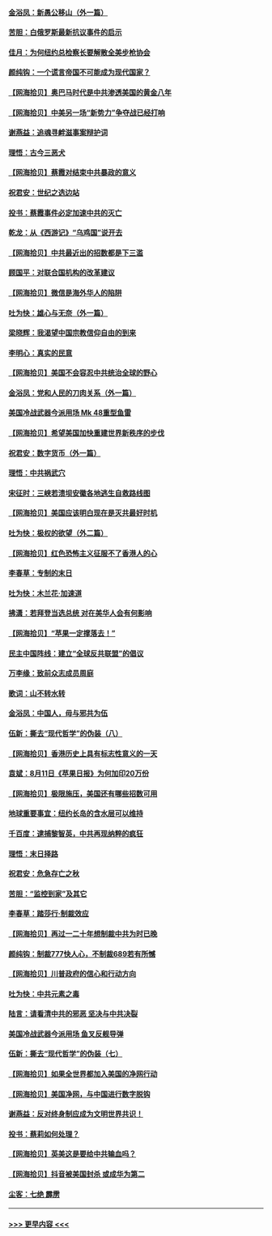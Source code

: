 #### [金浴凤：新愚公移山（外一篇）](../pages/nsc993/n12350253.md?t=08230502) 
#### [苦胆：白俄罗斯最新抗议事件的启示](../pages/nsc993/n12349989.md?t=08230502) 
#### [佳月：为何纽约总检察长要解散全美步枪协会](../pages/nsc993/n12349939.md?t=08230502) 
#### [颜纯钩：一个谎言帝国不可能成为现代国家？](../pages/nsc993/n12349898.md?t=08230502) 
#### [【网海拾贝】奥巴马时代是中共渗透美国的黄金八年](../pages/nsc993/n12349284.md?t=08230502) 
#### [【网海拾贝】中美另一场“新势力”争夺战已经打响](../pages/nsc993/n12346998.md?t=08230502) 
#### [谢燕益：追魂寻衅滋事案辩护词](../pages/nsc993/n12346892.md?t=08230502) 
#### [理悟：古今三恶犬](../pages/nsc993/n12345190.md?t=08230502) 
#### [【网海拾贝】蔡霞对结束中共暴政的意义](../pages/nsc993/n12344263.md?t=08230502) 
#### [祝君安：世纪之选边站](../pages/nsc993/n12342382.md?t=08230502) 
#### [投书：蔡霞事件必定加速中共的灭亡](../pages/nsc993/n12341881.md?t=08230502) 
#### [乾龙：从《西游记》“乌鸡国”说开去](../pages/nsc993/n12341690.md?t=08230502) 
#### [【网海拾贝】中共最近出的招数都是下三滥](../pages/nsc993/n12341593.md?t=08230502) 
#### [顾国平：对联合国机构的改革建议](../pages/nsc993/n12339928.md?t=08230502) 
#### [【网海拾贝】微信是海外华人的陷阱](../pages/nsc993/n12338868.md?t=08230502) 
#### [吐为快：雄心与无奈（外一篇）](../pages/nsc993/n12338132.md?t=08230502) 
#### [梁晓辉：我渴望中国宗教信仰自由的到来](../pages/nsc993/n12336657.md?t=08230502) 
#### [李明心：真实的民意](../pages/nsc993/n12336089.md?t=08230502) 
#### [【网海拾贝】美国不会容忍中共统治全球的野心](../pages/nsc993/n12336063.md?t=08230502) 
#### [金浴凤：党和人民的刀肉关系（外一篇）](../pages/nsc993/n12335834.md?t=08230502) 
#### [美国冷战武器今派用场 Mk 48重型鱼雷](../pages/nsc993/n12335354.md?t=08230502) 
#### [【网海拾贝】希望美国加快重建世界新秩序的步伐](../pages/nsc993/n12334224.md?t=08230502) 
#### [祝君安：数字货币（外一篇）](../pages/nsc993/n12334186.md?t=08230502) 
#### [理悟：中共祸武穴](../pages/nsc993/n12333962.md?t=08230502) 
#### [宋征时：三峡若溃坝安徽各地逃生自救路线图](../pages/nsc993/n12332450.md?t=08230502) 
#### [【网海拾贝】美国应该明白现在是灭共最好时机](../pages/nsc993/n12332313.md?t=08230502) 
#### [吐为快：极权的欲望（外二篇）](../pages/nsc993/n12332089.md?t=08230502) 
#### [【网海拾贝】红色恐怖主义征服不了香港人的心](../pages/nsc993/n12329296.md?t=08230502) 
#### [李春草：专制的末日](../pages/nsc993/n12329079.md?t=08230502) 
#### [吐为快：木兰花‧加速道](../pages/nsc993/n12327366.md?t=08230502) 
#### [拂潇：若拜登当选总统 对在美华人会有何影响](../pages/nsc993/n12295996.md?t=08230502) 
#### [【网海拾贝】“苹果一定撑落去！”](../pages/nsc993/n12326784.md?t=08230502) 
#### [民主中国阵线：建立“全球反共联盟”的倡议](../pages/nsc993/n12324177.md?t=08230502) 
#### [万李缘：致前众志成员周庭](../pages/nsc993/n12324635.md?t=08230502) 
#### [歌词：山不转水转](../pages/nsc993/n12324599.md?t=08230502) 
#### [金浴凤：中国人，毋与邪共为伍](../pages/nsc993/n12324257.md?t=08230502) 
#### [伍新：撕去“现代哲学”的伪装（八）](../pages/nsc993/n12324188.md?t=08230502) 
#### [【网海拾贝】香港历史上具有标志性意义的一天](../pages/nsc993/n12324021.md?t=08230502) 
#### [袁斌：8月11日《苹果日报》为何加印20万份](../pages/nsc993/n12323955.md?t=08230502) 
#### [【网海拾贝】极限施压，美国还有哪些招数可用](../pages/nsc993/n12322512.md?t=08230502) 
#### [地球重要事宜：纽约长岛的含水层可以维持](../pages/nsc993/n12321844.md?t=08230502) 
#### [千百度：逮捕黎智英，中共再现纳粹的疯狂](../pages/nsc993/n12321777.md?t=08230502) 
#### [理悟：末日择路](../pages/nsc993/n12320812.md?t=08230502) 
#### [祝君安：危急存亡之秋](../pages/nsc993/n12320795.md?t=08230502) 
#### [苦胆：“监控到家”及其它](../pages/nsc993/n12320751.md?t=08230502) 
#### [李春草：踏莎行·制裁效应](../pages/nsc993/n12318290.md?t=08230502) 
#### [【网海拾贝】再过一二十年想制裁中共为时已晚](../pages/nsc993/n12318195.md?t=08230502) 
#### [颜纯钩：制裁777快人心，不制裁689若有所憾](../pages/nsc993/n12316912.md?t=08230502) 
#### [【网海拾贝】川普政府的信心和行动方向](../pages/nsc993/n12316673.md?t=08230502) 
#### [吐为快：中共元素之毒](../pages/nsc993/n12316547.md?t=08230502) 
#### [陆言：请看清中共的邪恶 坚决与中共决裂](../pages/nsc993/n12315784.md?t=08230502) 
#### [美国冷战武器今派用场 鱼叉反舰导弹](../pages/nsc993/n12316258.md?t=08230502) 
#### [伍新：撕去“现代哲学”的伪装（七）](../pages/nsc993/n12315846.md?t=08230502) 
#### [【网海拾贝】如果全世界都加入美国的净网行动](../pages/nsc993/n12315588.md?t=08230502) 
#### [【网海拾贝】美国净网，与中国进行数字脱钩](../pages/nsc993/n12312813.md?t=08230502) 
#### [谢燕益：反对终身制应成为文明世界共识！](../pages/nsc993/n12310465.md?t=08230502) 
#### [投书：蔡莉如何处理？](../pages/nsc993/n12310224.md?t=08230502) 
#### [【网海拾贝】英美这是要给中共输血吗？](../pages/nsc993/n12307646.md?t=08230502) 
#### [【网海拾贝】抖音被美国封杀 或成华为第二](../pages/nsc993/n12305277.md?t=08230502) 
#### [尘客：七绝 霹雳](../pages/nsc993/n12304053.md?t=08230502) 

----
#### [ >>> 更早内容 <<< ](../indexes/nsc993-earlier.md)
